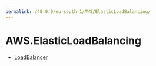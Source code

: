 ```yaml
---
permalink: /48.0.0/eu-south-1/AWS/ElasticLoadBalancing/
---
```


# AWS.ElasticLoadBalancing



* [LoadBalancer](LoadBalancer.md)